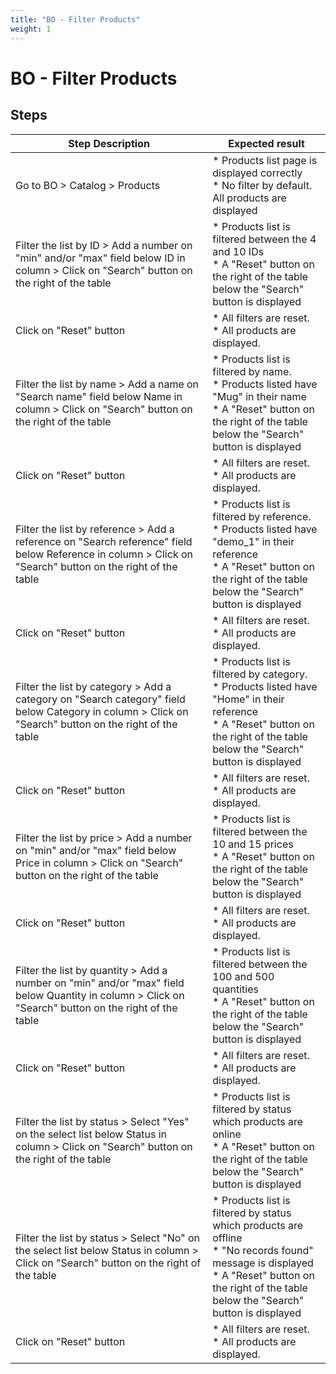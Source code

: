 ```yaml
---
title: "BO - Filter Products"
weight: 1
---
```


# BO - Filter Products
## Steps
| Step Description | Expected result |
| ----- | ----- |
| Go to BO > Catalog > Products | * Products list page is displayed correctly<br> * No filter by default. All products are displayed |
| Filter the list by ID > Add a number on "min" and/or "max" field below ID in column > Click on "Search" button on the right of the table | * Products list is filtered between the 4 and 10 IDs<br> * A "Reset" button on the right of the table below the "Search" button is displayed |
| Click on "Reset" button | * All filters are reset.<br> * All products are displayed. |
| Filter the list by name > Add a name on "Search name" field below Name in column > Click on "Search" button on the right of the table | * Products list is filtered by name.<br> * Products listed have "Mug" in their name<br> * A "Reset" button on the right of the table below the "Search" button is displayed |
| Click on "Reset" button | * All filters are reset.<br> * All products are displayed. |
| Filter the list by reference > Add a reference on "Search reference" field below Reference in column > Click on "Search" button on the right of the table | * Products list is filtered by reference.<br> * Products listed have "demo_1" in their reference<br> * A "Reset" button on the right of the table below the "Search" button is displayed |
| Click on "Reset" button | * All filters are reset.<br> * All products are displayed. |
| Filter the list by category > Add a category on "Search category" field below Category in column > Click on "Search" button on the right of the table | * Products list is filtered by category.<br> * Products listed have "Home" in their reference<br> * A "Reset" button on the right of the table below the "Search" button is displayed |
| Click on "Reset" button | * All filters are reset.<br> * All products are displayed. |
| Filter the list by price > Add a number on "min" and/or "max" field below Price in column > Click on "Search" button on the right of the table | * Products list is filtered between the 10 and 15 prices<br> * A "Reset" button on the right of the table below the "Search" button is displayed |
| Click on "Reset" button | * All filters are reset.<br> * All products are displayed. |
| Filter the list by quantity > Add a number on "min" and/or "max" field below Quantity in column > Click on "Search" button on the right of the table | * Products list is filtered between the 100 and 500 quantities<br> * A "Reset" button on the right of the table below the "Search" button is displayed |
| Click on "Reset" button | * All filters are reset.<br> * All products are displayed. |
| Filter the list by status > Select "Yes" on the select list below Status in column > Click on "Search" button on the right of the table | * Products list is filtered by status which products are online<br> * A "Reset" button on the right of the table below the "Search" button is displayed |
| Filter the list by status > Select "No" on the select list below Status in column > Click on "Search" button on the right of the table | * Products list is filtered by status which products are offline<br> * "No records found" message is displayed<br> * A "Reset" button on the right of the table below the "Search" button is displayed |
| Click on "Reset" button | * All filters are reset.<br> * All products are displayed. |
